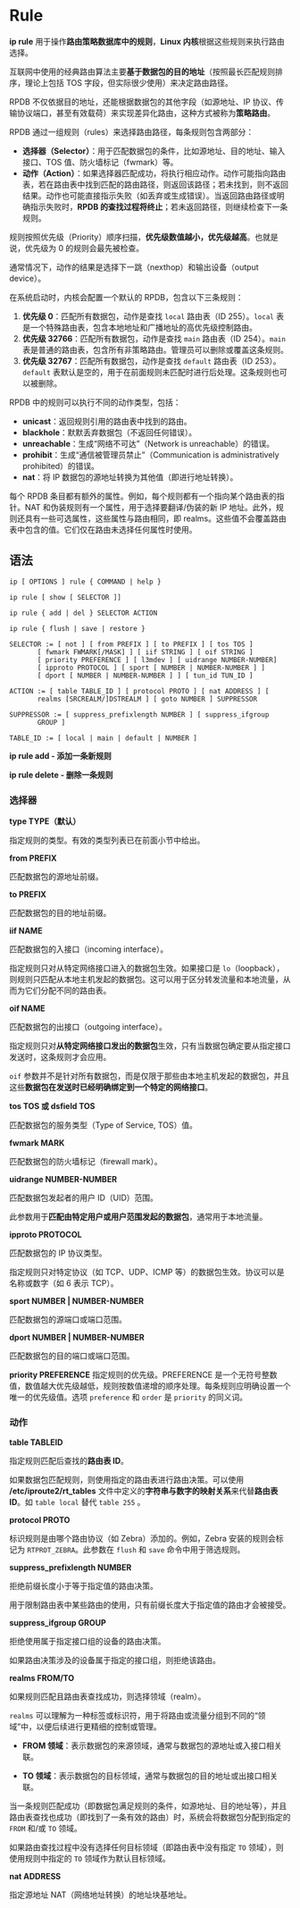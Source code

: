 # Rule

**ip rule** 用于操作**路由策略数据库中的规则**，**Linux 内核**根据这些规则来执行路由选择。

互联网中使用的经典路由算法主要**基于数据包的目的地址**（按照最长匹配规则排序，理论上包括 TOS 字段，但实际很少使用）来决定路由路径。

RPDB 不仅依据目的地址，还能根据数据包的其他字段（如源地址、IP 协议、传输协议端口，甚至有效载荷）来实现差异化路由，这种方式被称为**策略路由**。



RPDB 通过一组规则（rules）来选择路由路径，每条规则包含两部分：

- **选择器（Selector）**：用于匹配数据包的条件，比如源地址、目的地址、输入接口、TOS 值、防火墙标记（fwmark）等。
- **动作（Action）**：如果选择器匹配成功，将执行相应动作。动作可能指向路由表，若在路由表中找到匹配的路由路径，则返回该路径；若未找到，则不返回结果。动作也可能直接指示失败（如丢弃或生成错误）。当返回路由路径或明确指示失败时，**RPDB 的查找过程将终止**；若未返回路径，则继续检查下一条规则。

规则按照优先级（Priority）顺序扫描，**优先级数值越小，优先级越高**。也就是说，优先级为 0 的规则会最先被检查。



通常情况下，动作的结果是选择下一跳（nexthop）和输出设备（output device）。



在系统启动时，内核会配置一个默认的 RPDB，包含以下三条规则：

1. **优先级 0**：匹配所有数据包，动作是查找 `local` 路由表（ID 255）。`local` 表是一个特殊路由表，包含本地地址和广播地址的高优先级控制路由。
2. **优先级 32766**：匹配所有数据包，动作是查找 `main` 路由表（ID 254）。`main` 表是普通的路由表，包含所有非策略路由。管理员可以删除或覆盖这条规则。
3. **优先级 32767**：匹配所有数据包，动作是查找 `default` 路由表（ID 253）。`default` 表默认是空的，用于在前面规则未匹配时进行后处理。这条规则也可以被删除。



RPDB 中的规则可以执行不同的动作类型，包括：

- **unicast**：返回规则引用的路由表中找到的路由。
- **blackhole**：默默丢弃数据包（不返回任何错误）。
- **unreachable**：生成“网络不可达”（Network is unreachable）的错误。
- **prohibit**：生成“通信被管理员禁止”（Communication is administratively prohibited）的错误。
- **nat**：将 IP 数据包的源地址转换为其他值（即进行地址转换）。



每个 RPDB 条目都有额外的属性。例如，每个规则都有一个指向某个路由表的指针。NAT 和伪装规则有一个属性，用于选择要翻译/伪装的新 IP 地址。此外，规则还具有一些可选属性，这些属性与路由相同，即 realms。这些值不会覆盖路由表中包含的值。它们仅在路由未选择任何属性时使用。



## 语法

```
ip [ OPTIONS ] rule { COMMAND | help }

ip rule [ show [ SELECTOR ]]

ip rule { add | del } SELECTOR ACTION

ip rule { flush | save | restore }

SELECTOR := [ not ] [ from PREFIX ] [ to PREFIX ] [ tos TOS ]
       [ fwmark FWMARK[/MASK] ] [ iif STRING ] [ oif STRING ]
       [ priority PREFERENCE ] [ l3mdev ] [ uidrange NUMBER-NUMBER]
       [ ipproto PROTOCOL ] [ sport [ NUMBER | NUMBER-NUMBER ] ]
       [ dport [ NUMBER | NUMBER-NUMBER ] ] [ tun_id TUN_ID ]

ACTION := [ table TABLE_ID ] [ protocol PROTO ] [ nat ADDRESS ] [
       realms [SRCREALM/]DSTREALM ] [ goto NUMBER ] SUPPRESSOR

SUPPRESSOR := [ suppress_prefixlength NUMBER ] [ suppress_ifgroup
       GROUP ]

TABLE_ID := [ local | main | default | NUMBER ]
```



**ip rule add - 添加一条新规则**

**ip rule delete - 删除一条规则**



### 选择器

**type TYPE（默认）**

指定规则的类型。有效的类型列表已在前面小节中给出。



**from PREFIX**

匹配数据包的源地址前缀。



**to PREFIX**

匹配数据包的目的地址前缀。



**iif NAME**

匹配数据包的入接口（incoming interface）。

指定规则只对从特定网络接口进入的数据包生效。如果接口是 `lo`（loopback），则规则只匹配从本地主机发起的数据包。这可以用于区分转发流量和本地流量，从而为它们分配不同的路由表。



**oif NAME**

匹配数据包的出接口（outgoing interface）。

指定规则只对**从特定网络接口发出的数据包**生效，只有当数据包确定要从指定接口发送时，这条规则才会应用。

`oif` 参数并不是针对所有数据包，而是仅限于那些由本地主机发起的数据包，并且这些**数据包在发送时已经明确绑定到一个特定的网络接口**。



**tos TOS 或 dsfield TOS**

匹配数据包的服务类型（Type of Service, TOS）值。



**fwmark MARK**

匹配数据包的防火墙标记（firewall mark）。



**uidrange NUMBER-NUMBER**

匹配数据包发起者的用户 ID（UID）范围。

此参数用于**匹配由特定用户或用户范围发起的数据包**，通常用于本地流量。



**ipproto PROTOCOL**

匹配数据包的 IP 协议类型。

指定规则只对特定协议（如 TCP、UDP、ICMP 等）的数据包生效。协议可以是名称或数字（如 6 表示 TCP）。



**sport NUMBER | NUMBER-NUMBER**

匹配数据包的源端口或端口范围。



**dport NUMBER | NUMBER-NUMBER**

匹配数据包的目的端口或端口范围。



**priority PREFERENCE**
指定规则的优先级。PREFERENCE 是一个无符号整数值，数值越大优先级越低，规则按数值递增的顺序处理。每条规则应明确设置一个唯一的优先级值。选项 `preference` 和 `order` 是 `priority` 的同义词。



### 动作

**table TABLEID**

指定规则匹配后查找的**路由表 ID**。

如果数据包匹配规则，则使用指定的路由表进行路由决策。可以使用 **/etc/iproute2/rt_tables** 文件中定义的**字符串与数字的映射关系**来代替**路由表 ID**。如 `table local` 替代 `table 255` 。





**protocol PROTO**

标识规则是由哪个路由协议（如 Zebra）添加的。例如，Zebra 安装的规则会标记为 `RTPROT_ZEBRA`。此参数在 `flush` 和 `save` 命令中用于筛选规则。



**suppress_prefixlength NUMBER**

拒绝前缀长度小于等于指定值的路由决策。

用于限制路由表中某些路由的使用，只有前缀长度大于指定值的路由才会被接受。



**suppress_ifgroup GROUP**

拒绝使用属于指定接口组的设备的路由决策。

如果路由决策涉及的设备属于指定的接口组，则拒绝该路由。



**realms FROM/TO**

如果规则匹配且路由表查找成功，则选择领域（realm）。



`realms` 可以理解为一种标签或标识符，用于将路由或流量分组到不同的“领域”中，以便后续进行更精细的控制或管理。

- **FROM 领域**：表示数据包的来源领域，通常与数据包的源地址或入接口相关联。

- **TO 领域**：表示数据包的目标领域，通常与数据包的目的地址或出接口相关联。



当一条规则匹配成功（即数据包满足规则的条件，如源地址、目的地址等），并且路由表查找也成功（即找到了一条有效的路由）时，系统会将数据包分配到指定的 `FROM` 和/或 `TO` 领域。

如果路由查找过程中没有选择任何目标领域（即路由表中没有指定 `TO` 领域），则使用规则中指定的 `TO` 领域作为默认目标领域。



**nat ADDRESS**

指定源地址 NAT（网络地址转换）的地址块基地址。
